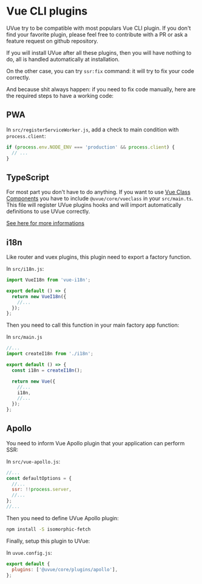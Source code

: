 # Vue CLI plugins

UVue try to be compatible with most populars Vue CLI plugin. If you don't
find your favorite plugin, please feel free to contribute with a PR or ask
a feature request on github repository.

If you will install UVue after all these plugins, then you will have nothing
to do, all is handled automatically at installation.

On the other case, you can try `ssr:fix` command: it will try to fix your
code correctly.

And because shit always happen: if you need to fix code manually, here are the required
steps to have a working code:

## PWA

In `src/registerServiceWorker.js`, add a check to main condition with
`process.client`:

```js
if (process.env.NODE_ENV === 'production' && process.client) {
  // ...
}
```

## TypeScript

For most part you don't have to do anything. If you want to use
[Vue Class Components](https://github.com/vuejs/vue-class-component) you have
to include `@uvue/core/vueclass` in your `src/main.ts`. This file will register UVue plugins hooks and
will import automatically definitions to use UVue correctly.

[See here for more informations](/reference/helpers.html#vue-class-components)

## i18n

Like router and vuex plugins, this plugin need to export a factory function.

In `src/i18n.js`:

```js
import VueI18n from 'vue-i18n';

export default () => {
  return new VueI18n({
    //...
  });
};
```

Then you need to call this function in your main factory app function:

In `src/main.js`

```js
//...
import createI18n from './i18n';

export default () => {
  const i18n = createI18n();

  return new Vue({
    //...
    i18n,
    //...
  });
};
```

## Apollo

You need to inform Vue Apollo plugin that your application can perform SSR:

In `src/vue-apollo.js`:

```js
//...
const defaultOptions = {
  //...
  ssr: !!process.server,
  //...
};
//...
```

Then you need to define UVue Apollo plugin:

```bash
npm install -S isomorphic-fetch
```

Finally, setup this plugin to UVue:

In `uvue.config.js`:

```js
export default {
  plugins: ['@uvue/core/plugins/apollo'],
};
```
